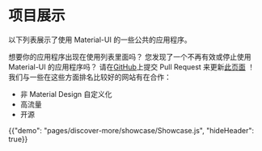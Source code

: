 # 项目展示

<p class="description">以下列表展示了使用 Material-UI 的一些公共的应用程序。</p>

想要你的应用程序出现在使用列表里面吗？ 您发现了一个不再有效或停止使用 Material-UI 的应用程序吗？ 请在[GitHub](https://github.com/mui-org/material-ui)上提交 Pull Request 来更新[此页面](https://github.com/mui-org/material-ui/blob/master/docs/src/pages/discover-more/showcase/appList.js) ！ 我们与一些在这些方面排名比较好的网站有在合作：

- 非 Material Design 自定义化
- 高流量
- 开源

{{"demo": "pages/discover-more/showcase/Showcase.js", "hideHeader": true}}